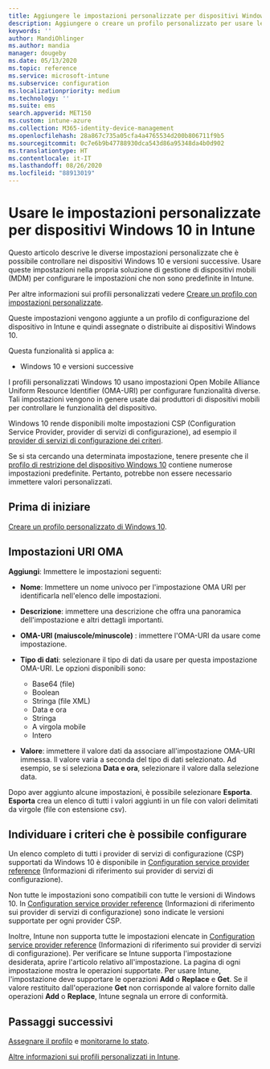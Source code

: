 ```yaml
---
title: Aggiungere le impostazioni personalizzate per dispositivi Windows 10 in Microsoft Intune - Azure | Microsoft Docs
description: Aggiungere o creare un profilo personalizzato per usare le impostazioni OMA-URI per i dispositivi che eseguono Windows 10 in Microsoft Intune. Usare un profilo personalizzato per aggiungere le impostazioni personalizzate.
keywords: ''
author: MandiOhlinger
ms.author: mandia
manager: dougeby
ms.date: 05/13/2020
ms.topic: reference
ms.service: microsoft-intune
ms.subservice: configuration
ms.localizationpriority: medium
ms.technology: ''
ms.suite: ems
search.appverid: MET150
ms.custom: intune-azure
ms.collection: M365-identity-device-management
ms.openlocfilehash: 28a867c735a05cfa4a4765534d200b806711f9b5
ms.sourcegitcommit: 0c7e6b9b47788930dca543d86a95348da4b0d902
ms.translationtype: HT
ms.contentlocale: it-IT
ms.lasthandoff: 08/26/2020
ms.locfileid: "88913019"
---
```

# <a name="use-custom-settings-for-windows-10-devices-in-intune"></a>Usare le impostazioni personalizzate per dispositivi Windows 10 in Intune

Questo articolo descrive le diverse impostazioni personalizzate che è possibile controllare nei dispositivi Windows 10 e versioni successive. Usare queste impostazioni nella propria soluzione di gestione di dispositivi mobili (MDM) per configurare le impostazioni che non sono predefinite in Intune.

Per altre informazioni sui profili personalizzati vedere [Creare un profilo con impostazioni personalizzate](custom-settings-configure.md).

Queste impostazioni vengono aggiunte a un profilo di configurazione del dispositivo in Intune e quindi assegnate o distribuite ai dispositivi Windows 10.

Questa funzionalità si applica a:

- Windows 10 e versioni successive

I profili personalizzati Windows 10 usano impostazioni Open Mobile Alliance Uniform Resource Identifier (OMA-URI) per configurare funzionalità diverse. Tali impostazioni vengono in genere usate dai produttori di dispositivi mobili per controllare le funzionalità del dispositivo.

Windows 10 rende disponibili molte impostazioni CSP (Configuration Service Provider, provider di servizi di configurazione), ad esempio il [provider di servizi di configurazione dei criteri](/windows/configuration/provisioning-packages/how-it-pros-can-use-configuration-service-providers).

Se si sta cercando una determinata impostazione, tenere presente che il [profilo di restrizione del dispositivo Windows 10](device-restrictions-windows-10.md) contiene numerose impostazioni predefinite. Pertanto, potrebbe non essere necessario immettere valori personalizzati.

## <a name="before-you-begin"></a>Prima di iniziare

[Creare un profilo personalizzato di Windows 10](custom-settings-configure.md#create-the-profile).

## <a name="oma-uri-settings"></a>Impostazioni URI OMA

**Aggiungi**: Immettere le impostazioni seguenti:

- **Nome**: Immettere un nome univoco per l'impostazione OMA URI per identificarla nell'elenco delle impostazioni.
- **Descrizione**: immettere una descrizione che offra una panoramica dell'impostazione e altri dettagli importanti.
- **OMA-URI (maiuscole/minuscole)** : immettere l'OMA-URI da usare come impostazione.
- **Tipo di dati**: selezionare il tipo di dati da usare per questa impostazione OMA-URI. Le opzioni disponibili sono:

  - Base64 (file)
  - Boolean
  - Stringa (file XML)
  - Data e ora
  - Stringa
  - A virgola mobile
  - Intero

- **Valore**: immettere il valore dati da associare all'impostazione OMA-URI immessa. Il valore varia a seconda del tipo di dati selezionato. Ad esempio, se si seleziona **Data e ora**, selezionare il valore dalla selezione data.

Dopo aver aggiunto alcune impostazioni, è possibile selezionare **Esporta**. **Esporta** crea un elenco di tutti i valori aggiunti in un file con valori delimitati da virgole (file con estensione csv).

## <a name="find-the-policies-you-can-configure"></a>Individuare i criteri che è possibile configurare

Un elenco completo di tutti i provider di servizi di configurazione (CSP) supportati da Windows 10 è disponibile in [Configuration service provider reference](/windows/client-management/mdm/configuration-service-provider-reference) (Informazioni di riferimento sui provider di servizi di configurazione).

Non tutte le impostazioni sono compatibili con tutte le versioni di Windows 10. In [Configuration service provider reference](/windows/client-management/mdm/configuration-service-provider-reference) (Informazioni di riferimento sui provider di servizi di configurazione) sono indicate le versioni supportate per ogni provider CSP.

Inoltre, Intune non supporta tutte le impostazioni elencate in [Configuration service provider reference](/windows/client-management/mdm/configuration-service-provider-reference) (Informazioni di riferimento sui provider di servizi di configurazione). Per verificare se Intune supporta l'impostazione desiderata, aprire l'articolo relativo all'impostazione. La pagina di ogni impostazione mostra le operazioni supportate. Per usare Intune, l'impostazione deve supportare le operazioni **Add** o **Replace** e **Get**. Se il valore restituito dall'operazione **Get** non corrisponde al valore fornito dalle operazioni **Add** o **Replace**, Intune segnala un errore di conformità.

## <a name="next-steps"></a>Passaggi successivi

[Assegnare il profilo](device-profile-assign.md) e [monitorarne lo stato](device-profile-monitor.md).

[Altre informazioni sui profili personalizzati in Intune](custom-settings-configure.md).